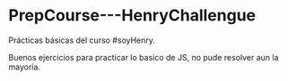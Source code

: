 # PrepCourse---HenryChallengue
Prácticas básicas del curso #soyHenry.  


Buenos ejercicios para practicar lo basico de JS, no pude resolver aun la mayoria. 
